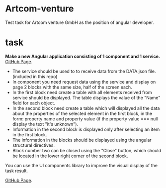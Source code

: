 # Artcom-venture
Test task for Artcom venture GmbH as the position of angular developer.

# task
**Make a new Angular application consisting of 1 component and 1 service.** [GitHub Page](https://andriistoliarov.github.io/testTasks/Artcom-venture/products/dist/products/index.html).
- The service should be used to to receive data from the DATA.json file. (included in this repo)
- In component you need request data using the service and display on page 2  blocks with the same size, half of the screen each.
- In the first block need create a table with all elements received from  service should be displayed. The table displays the value of the "Name" field for each object.
- In the second block need create a table which will displayed all the data about the properties of the selected element in the first block, in the form: property name and property value (if the property value === null display the text "it's unknown").
- Information in the second block is displayed only after selecting an item in the first block. 
- The information in the blocks should be displayed using the angular structural directives.
- Block number two can be closed using the "Close" button, which should be located in the lower right corner of the second block.

You can use the UI components library to improve the visual display of the task result.

[GitHub Page](https://andriistoliarov.github.io/testTasks/Artcom-venture/products/dist/products/index.html).
